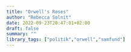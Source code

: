 ```yaml
---
title: "Orwell's Roses"
author: "Rebecca Solnit"
date: 2022-09-23T20:47:01+02:00
draft: false
summary: ""
library_tags: ["politik","orwell","samfund"]
---
```



